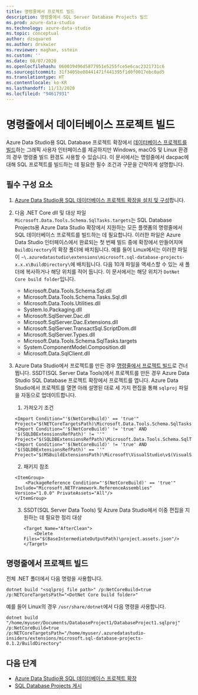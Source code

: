 ```yaml
---
title: 명령줄에서 프로젝트 빌드
description: 명령줄에서 SQL Server Database Projects 빌드
ms.prod: azure-data-studio
ms.technology: azure-data-studio
ms.topic: conceptual
author: dzsquared
ms.author: drskwier
ms.reviewer: maghan, sstein
ms.custom: ''
ms.date: 08/07/2020
ms.openlocfilehash: 060039496d5877951e5255fce5e6cac2321731c6
ms.sourcegitcommit: 31f3405be08441471f441395f1d0f0017ebc0ad5
ms.translationtype: HT
ms.contentlocale: ko-KR
ms.lasthandoff: 11/13/2020
ms.locfileid: "94617931"
---
```

# <a name="build-a-database-project-from-command-line"></a>명령줄에서 데이터베이스 프로젝트 빌드

Azure Data Studio용 SQL Database 프로젝트 확장에서 [데이터베이스 프로젝트를 빌드](sql-database-project-extension-build.md)하는 그래픽 사용자 인터페이스를 제공하지만 Windows, macOS 및 Linux 환경의 경우 명령줄 빌드 환경도 사용할 수 있습니다. 이 문서에서는 명령줄에서 dacpac에 대해 SQL 프로젝트를 빌드하는 데 필요한 필수 조건과 구문을 간략하게 설명합니다.

## <a name="prerequisites"></a>필수 구성 요소

1. [Azure Data Studio용 SQL 데이터베이스 프로젝트 확장을 설치 및 구성](sql-database-project-extension.md)합니다.

2. 다음 .NET Core dll 및 대상 파일 `Microsoft.Data.Tools.Schema.SqlTasks.targets`는 SQL Database Projects용 Azure Data Studio 확장에서 지원하는 모든 플랫폼의 명령줄에서 SQL 데이터베이스 프로젝트를 빌드하는 데 필요합니다. 이러한 파일은 Azure Data Studio 인터페이스에서 완료되는 첫 번째 빌드 중에 확장에서 만들어지며 `BuildDirectory`의 확장 폴더에 배치됩니다.  예를 들어 Linux에서는 이러한 파일이 `~\.azuredatastudio\extensions\microsoft.sql-database-projects-x.x.x\BuildDirectory\`에 배치됩니다.  다음 10개 파일을 액세스할 수 있는 새 폴더에 복사하거나 해당 위치를 적어 둡니다.  이 문서에서는 해당 위치가 `DotNet Core build folder`입니다.

    - Microsoft.Data.Tools.Schema.Sql.dll
    - Microsoft.Data.Tools.Schema.Tasks.Sql.dll
    - Microsoft.Data.Tools.Utilities.dll
    - System.Io.Packaging.dll
    - Microsoft.SqlServer.Dac.dll
    - Microsoft.SqlServer.Dac.Extensions.dll
    - Microsoft.SqlServer.TransactSql.ScriptDom.dll
    - Microsoft.SqlServer.Types.dll
    - Microsoft.Data.Tools.Schema.SqlTasks.targets
    - System.ComponentModel.Composition.dll
    - Microsoft.Data.SqlClient.dll

3. Azure Data Studio에서 프로젝트를 만든 경우 [명령줄에서 프로젝트 빌드](#build-the-project-from-the-command-line)로 건너뜁니다. SSDT(SQL Server Data Tools)에서 프로젝트를 만든 경우 Azure Data Studio SQL Database 프로젝트 확장에서 프로젝트를 엽니다.  Azure Data Studio에서 프로젝트를 열면 아래 설명된 대로 세 가지 편집을 통해 `sqlproj` 파일을 자동으로 업데이트합니다.

    1. 가져오기 조건

    ```console
    <Import Condition="'$(NetCoreBuild)' == 'true'" Project="$(NETCoreTargetsPath)\Microsoft.Data.Tools.Schema.SqlTasks.targets"/> 
    <Import Condition="'$(NetCoreBuild)' != 'true' AND '$(SQLDBExtensionsRefPath)' != ''" Project="$(SQLDBExtensionsRefPath)\Microsoft.Data.Tools.Schema.SqlTasks.targets"/>
    <Import Condition="'$(NetCoreBuild)' != 'true' AND '$(SQLDBExtensionsRefPath)' == ''" Project="$(MSBuildExtensionsPath)\Microsoft\VisualStudio\v$(VisualStudioVersion)\SSDT\Microsoft.Data.Tools.Schema.SqlTasks.targets"/>
    ```

    2. 패키지 참조

    ```console
    <ItemGroup>
        <PackageReference Condition="'$(NetCoreBuild)' == 'true'" Include="Microsoft.NETFramework.ReferenceAssemblies" Version="1.0.0" PrivateAssets="All"/>
    </ItemGroup>
    ```

    3. SSDT(SQL Server Data Tools) 및 Azure Data Studio에서 이중 편집을 지원하는 데 필요한 정리 대상

        ```console
        <Target Name="AfterClean">
            <Delete Files="$(BaseIntermediateOutputPath)\project.assets.json"/>
        </Target>
        ```

## <a name="build-the-project-from-the-command-line"></a>명령줄에서 프로젝트 빌드

전체 .NET 폴더에서 다음 명령을 사용합니다.

```console
dotnet build "<sqlproj file path>" /p:NetCoreBuild=true /p:NETCoreTargetsPath="<DotNet Core build folder>"
```

예를 들어 Linux의 경우 `/usr/share/dotnet`에서 다음 명령을 사용합니다.

```console
dotnet build "/home/myuser/Documents/DatabaseProject1/DatabaseProject1.sqlproj" /p:NetCoreBuild=true /p:NETCoreTargetsPath="/home/myuser/.azuredatastudio-insiders/extensions/microsoft.sql-database-projects-0.1.2/BuildDirectory"  
```

## <a name="next-steps"></a>다음 단계

- [Azure Data Studio용 SQL 데이터베이스 프로젝트 확장](sql-database-project-extension.md)
- [SQL Database Projects 게시](sql-database-project-extension-build.md#publish-a-database-project)
